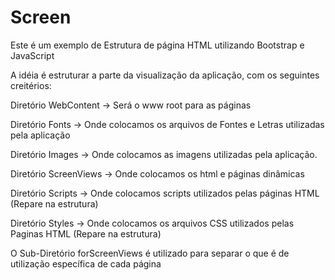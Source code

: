 # Screen
Este é um exemplo de Estrutura de página HTML utilizando Bootstrap e JavaScript

A idéia é estruturar a parte da visualização da aplicação, com os seguintes creitérios:

Diretório WebContent -> Será o www root para as páginas

Diretório Fonts -> Onde colocamos os arquivos de Fontes e Letras utilizadas pela aplicação

Diretório Images -> Onde colocamos as imagens utilizadas pela aplicação.

Diretório ScreenViews -> Onde colocamos os html e páginas dinâmicas

Diretório Scripts -> Onde colocamos scripts utilizados pelas páginas HTML (Repare na estrutura)

Diretório Styles -> Onde colocamos os arquivos CSS utilizados pelas Paginas HTML (Repare na estrutura)

O Sub-Diretório forScreenViews é utilizado para separar o que é de utilização específica de cada página